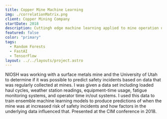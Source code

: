 ```yaml
---
title: Copper Mine Machine Learning
img: ./correlationMatrix.png
client: Copper Mining Company
startDate: 2018
description: Cuttingh edge machine learning applied to mine operation data
featured: false
color: "primary"
tags:
  - Random Forests
  - FastAI
  - TensorFlow
layout: ../../layouts/project.astro
---
```

NIOSH was working with a surface metals mine and the University of Utah to determine if it was possible to predict safety incidents based on data that was regularly collected at mines. I was given a data set including loaded haul cycles, weather station readings, equipment-time usage, fatigue monitoring systems, and operator time in/out systems. I used this data to train ensemble machine learning models to produce predictions of when the mine was at increased risk of safety incidents and how factors in the underlying data influenced that. Presented at the CIM conference in 2018.